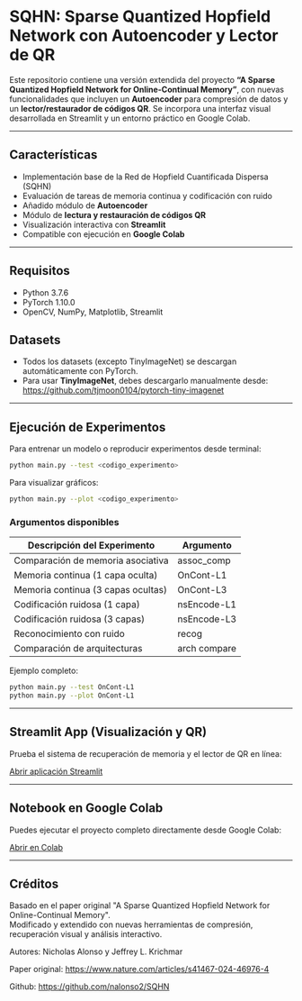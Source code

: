 #  SQHN: Sparse Quantized Hopfield Network con Autoencoder y Lector de QR

Este repositorio contiene una versión extendida del proyecto **“A Sparse Quantized Hopfield Network for Online-Continual Memory”**, con nuevas funcionalidades que incluyen un **Autoencoder** para compresión de datos y un **lector/restaurador de códigos QR**. Se incorpora una interfaz visual desarrollada en Streamlit y un entorno práctico en Google Colab.

---

##  Características

-  Implementación base de la Red de Hopfield Cuantificada Dispersa (SQHN)
-  Evaluación de tareas de memoria continua y codificación con ruido
-  Añadido módulo de **Autoencoder**
-  Módulo de **lectura y restauración de códigos QR**
-  Visualización interactiva con **Streamlit**
-  Compatible con ejecución en **Google Colab**

---

##  Requisitos

- Python 3.7.6  
- PyTorch 1.10.0  
- OpenCV, NumPy, Matplotlib, Streamlit


##  Datasets

- Todos los datasets (excepto TinyImageNet) se descargan automáticamente con PyTorch.
- Para usar **TinyImageNet**, debes descargarlo manualmente desde:  
   https://github.com/tjmoon0104/pytorch-tiny-imagenet

---

##  Ejecución de Experimentos

Para entrenar un modelo o reproducir experimentos desde terminal:

```bash
python main.py --test <codigo_experimento>
```

Para visualizar gráficos:

```bash
python main.py --plot <codigo_experimento>
```

### Argumentos disponibles

| Descripción del Experimento             | Argumento      |
|----------------------------------------|----------------|
| Comparación de memoria asociativa      | assoc_comp     |
| Memoria continua (1 capa oculta)       | OnCont-L1      |
| Memoria continua (3 capas ocultas)     | OnCont-L3      |
| Codificación ruidosa (1 capa)          | nsEncode-L1    |
| Codificación ruidosa (3 capas)         | nsEncode-L3    |
| Reconocimiento con ruido               | recog          |
| Comparación de arquitecturas           | arch compare   |

Ejemplo completo:

```bash
python main.py --test OnCont-L1
python main.py --plot OnCont-L1
```

---

##  Streamlit App (Visualización y QR)

Prueba el sistema de recuperación de memoria y el lector de QR en línea:

 [Abrir aplicación Streamlit](https://sqhn-autoencoder.streamlit.app)

---

##  Notebook en Google Colab

Puedes ejecutar el proyecto completo directamente desde Google Colab:  

 [Abrir en Colab](https://drive.google.com/file/d/1UFkDAIVonXX4UhlfvHL6ZRHkJTFOrIDL/view?usp=sharing)

---

##  Créditos

Basado en el paper original "A Sparse Quantized Hopfield Network for Online-Continual Memory".  
Modificado y extendido con nuevas herramientas de compresión, recuperación visual y análisis interactivo.

Autores: Nicholas Alonso y Jeffrey L. Krichmar

Paper original: https://www.nature.com/articles/s41467-024-46976-4

Github: https://github.com/nalonso2/SQHN
